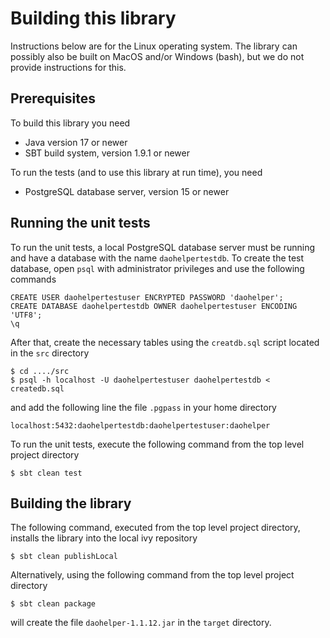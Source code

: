 Building this library
===
Instructions below are for the Linux operating system. The library can possibly also be built
on MacOS and/or Windows (bash), but we do not provide instructions for this.

Prerequisites
-------
To build this library you need
* Java version 17 or newer
* SBT build system, version 1.9.1 or newer

To run the tests (and to use this library at run time), you need
* PostgreSQL database server, version 15 or newer

Running the unit tests
-------

To run the unit tests, a local PostgreSQL database server must be running and have a
database with the name `daohelpertestdb`. To create the test database, open `psql` with administrator privileges
and use the following commands

    CREATE USER daohelpertestuser ENCRYPTED PASSWORD 'daohelper';
    CREATE DATABASE daohelpertestdb OWNER daohelpertestuser ENCODING 'UTF8';
    \q

After that, create the necessary tables using the `creatdb.sql` script
located in the `src` directory

    $ cd ..../src
    $ psql -h localhost -U daohelpertestuser daohelpertestdb < createdb.sql

and add the following line the file `.pgpass` in your home directory

    localhost:5432:daohelpertestdb:daohelpertestuser:daohelper

To run the unit tests, execute the following command from the top level project directory

    $ sbt clean test

## Building the library

The following command, executed from the top level project directory, installs the library into the local ivy repository

    $ sbt clean publishLocal

Alternatively, using the following command from the top level project directory

    $ sbt clean package

will create the file `daohelper-1.1.12.jar` in the `target` directory.